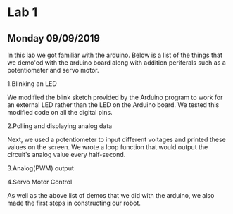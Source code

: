 # Lab 1
## Monday 09/09/2019

In this lab we got familiar with the arduino. Below is a list of the things that we demo'ed with the arduino board along with addition periferals such as a potentiometer and servo motor.

1.Blinking an LED

  We modified the blink sketch provided by the Arduino program to work for an external LED rather than the LED on the Arduino board. We tested this modified code on all the digital pins.

2.Polling and displaying analog data

  Next, we used a potentiometer to input different voltages and printed these values on the screen. We wrote a loop function that would output the circuit's analog value every half-second. 


3.Analog(PWM) output

4.Servo Motor Control

As well as the above list of demos that we did with the arduino, we also made the first steps in constructing our robot.
